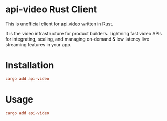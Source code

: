 
# api-video Rust Client
This is unofficial client for [api.video](https://api.video) written in Rust.

It is the video infrastructure for product builders. Lightning fast video APIs for integrating, scaling, and managing on-demand & low latency live streaming features in your app.

# Installation
```toml
cargo add api-video
```
# Usage
```toml
cargo add api-video
```

